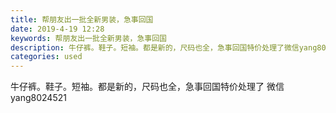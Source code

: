 ```yaml
---
title: 帮朋友出一批全新男装，急事回国
date: 2019-4-19 12:28
keywords: 帮朋友出一批全新男装，急事回国
description: 牛仔裤。鞋子。短袖。都是新的，尺码也全，急事回国特价处理了微信yang8024521
categories: used
---
```

<td class="t_f" id="postmessage_3548199">

牛仔裤。鞋子。短袖。都是新的，尺码也全，急事回国特价处理了 微信yang8024521<br/>
</td>
